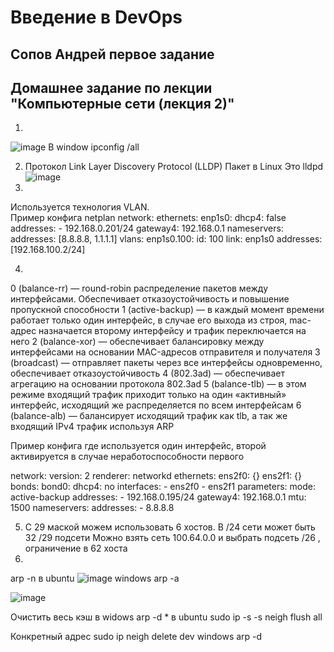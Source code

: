 # Введение в DevOps

##  Сопов Андрей первое задание 


## Домашнее задание по лекции "Компьютерные сети (лекция 2)"


1.
![image](https://user-images.githubusercontent.com/5323690/182121788-e8533b1e-233d-4a7a-ab31-9db8f128021e.png)
В window ipconfig /all

2. Протокол Link Layer Discovery Protocol (LLDP)
   Пакет в Linux Это lldpd
   ![image](https://user-images.githubusercontent.com/5323690/182122891-f42fcc8b-8bf4-4ac2-b8e7-64cb57691716.png)
3.
Используется технология VLAN.  
Пример конфига netplan 
network:
  ethernets:
    enp1s0:
      dhcp4: false
      addresses:
        - 192.168.0.201/24
      gateway4: 192.168.0.1
      nameservers:
          addresses: [8.8.8.8, 1.1.1.1]
    vlans:
        enp1s0.100:
            id: 100
            link: enp1s0
            addresses: [192.168.100.2/24]
            
4.
0 (balance-rr) — round-robin распределение пакетов между интерфейсами. Обеспечивает отказоустойчивость и повышение пропускной способности
1 (active-backup) — в каждый момент времени работает только один интерфейс, в случае его выхода из строя, mac-адрес назначается второму интерфейсу и трафик переключается на него
2 (balance-xor) — обеспечивает балансировку между интерфейсами на основании MAC-адресов отправителя и получателя
3 (broadcast) — отправляет пакеты через все интерфейсы одновременно, обеспечивает отказоустойчивость
4 (802.3ad) — обеспечивает агрегацию на основании протокола 802.3ad
5 (balance-tlb) — в этом режиме входящий трафик приходит только на один «активный» интерфейс, исходящий же распределяется по всем интерфейсам
6 (balance-alb) — балансирует исходящий трафик как tlb, а так же входящий IPv4 трафик используя ARP

Пример конфига где используется один интерфейс, второй активируется в случае неработоспособности первого

network:
    version: 2
    renderer: networkd
    ethernets:
        ens2f0: {}
        ens2f1: {}
    bonds:
        bond0:
            dhcp4: no
            interfaces:
            - ens2f0
            - ens2f1
            parameters:
                mode: active-backup
            addresses:
                - 192.168.0.195/24
            gateway4: 192.168.0.1
            mtu: 1500
            nameservers:
                addresses:
                    - 8.8.8.8
                    
5. C 29 маской можем использовать 6 хостов. В /24 сети может быть 32 /29 подсети
   Можно взять сеть 100.64.0.0 и выбрать подсеть /26 , ограничение в 62 хоста
6. 
arp -n в ubuntu
![image](https://user-images.githubusercontent.com/5323690/182140442-fc8ba5b4-f9c1-49e1-9f0b-69423ec84253.png)
windows arp -a

![image](https://user-images.githubusercontent.com/5323690/182140649-62e9edf8-4c5d-4171-8a3f-dde16a9915e9.png)

Очистить весь кэш  в widows arp -d *
в ubuntu sudo ip -s -s neigh flush all

Конкретный адрес sudo ip neigh delete <IP> dev <INTERFACE> 
windows  arp -d <IP>
